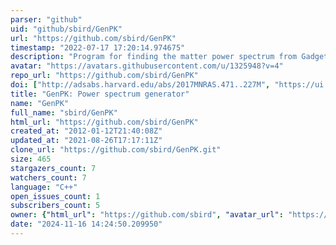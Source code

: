 ```yaml
---
parser: "github"
uid: "github/sbird/GenPK"
url: "https://github.com/sbird/GenPK"
timestamp: "2022-07-17 17:20:14.974675"
description: "Program for finding the matter power spectrum from Gadget format files. Uses FFTW3 and GadgetReader."
avatar: "https://avatars.githubusercontent.com/u/1325948?v=4"
repo_url: "https://github.com/sbird/GenPK"
doi: ["http://adsabs.harvard.edu/abs/2017MNRAS.471..227M", "https://ui.adsabs.harvard.edu/abs/2017ascl.soft06006B/abstract"]
title: "GenPK: Power spectrum generator"
name: "GenPK"
full_name: "sbird/GenPK"
html_url: "https://github.com/sbird/GenPK"
created_at: "2012-01-12T21:40:08Z"
updated_at: "2021-08-26T17:17:11Z"
clone_url: "https://github.com/sbird/GenPK.git"
size: 465
stargazers_count: 7
watchers_count: 7
language: "C++"
open_issues_count: 1
subscribers_count: 5
owner: {"html_url": "https://github.com/sbird", "avatar_url": "https://avatars.githubusercontent.com/u/1325948?v=4", "login": "sbird", "type": "User"}
date: "2024-11-16 14:24:50.209950"
---
```

